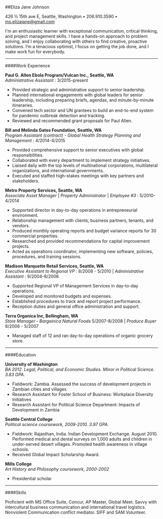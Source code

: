 ##Eliza Jane Johnson  

426 ½ 15th ave E, Seattle, Washington • 206.910.3590 • ms.elizajane@gmail.com  
  
I'm an enthusiastic learner with exceptional communication, critical thinking, and project management skills. I have a hands-on approach to problem solving, and I enjoy collaborating with others to find creative, proactive solutions. I’m a tenacious optimist, I focus on getting the job done, and I make work fun for everybody.  
* * *   
    
####Work Experience

**Paul G. Allen Ebola Program/Vulcan Inc., Seattle, WA**  
*Administrative Assistant* : 3/2015-present  
* Provided strategic and administrative support to senior leadership.  
* Planned international engagements with global leaders for senior leadership, including preparing briefs, agendas, and minute-by-minute itineraries.  
* Convened tech sector and UN grantees to build an end-to-end system for pandemic outbreak detection and tracking.  
* Reviewed and recommended grant proposals for Paul Allen.

**Bill and Melinda Gates Foundation, Seattle, WA**  
*Program Assistant (contract) - Global Health Strategy Planning and Management* : 4/2014-4/2015  
* Provided comprehensive support to senior executives with global responsibilities.  
* Collaborated with every department to implement strategy initiatives.   
* Liaised daily with the top levels of multinational corporations, multilateral organizations, and international governments.   
* Executed and staffed high-stakes meetings with key partners and stakeholders.  

**Metro Property Services, Seattle, WA**    
*Associate Asset Manager* | *Property Administrator* | *Employee #3* : 5/2010-4/2014   
* Supported director in day-to-day operations in entrepreneurial environment.    
* Relationship management with clients, business partners, tenants, and vendors.  
* Produced monthly operating reports and budget variance reports for 30 commercial properties.    
* Researched and provided recommendations for capital improvement projects.   
* Acted as operations coordinator, implementing new software, policies, procedures, and training sessions.

**Madison Marquette Retail Services, Seattle, WA**  
*Executive Assistant to Regional VP* : 8/2008 - 5/2010 | *Administrative Assistant* : 9/2004-8/2006  
* Supported Regional VP of Management Services in day-to-day operations.     
* Developed and monitored budgets and expenses.   
* Established procedures to track and report project performance.   
* Reception duties and general office administration and support.     

**Terra Organica Inc, Bellingham, WA**   
*Store Manager - Bargainica Natural Foods* 5/2007-8/2008 | *Produce Buyer* 8/2006 - 5/2007   
* Managed staff of 12 and ran day-to-day operations of organic grocery store.  

- - -   
    
####Education

**University of Washington**  
*BA 2012. Legal, Political, and Economic Studies. Minor in Political Science. 3.83 GPA.*     
* Fieldwork: Zambia. Assessed the success of development projects in Zambian cities and villages   
* Research Assistant for Foster School of Business: Workplace Diversity Initiatives  
* Research Assistant for Political Science Department: Impacts of Development in Zambia  

**Seattle Central College**  
*Political science coursework, 2009-2010. 3.97 GPA.*      
* Fieldwork: Rajasthan, India. Indian Development Exchange. August 2010. Performed medical and dental surveys on 1,000 adults and children in under-served desert villages. Promoted health awareness in village schools.   
* Received Global Impact Scholarship Award.   

**Mills College**     
*Art History and Philosophy coursework, 2000-2002*  
* Presidential scholar

- - -   
  
####Skills

Proficient with MS Office Suite, Concur, AP Master, Global Meet. Savvy with intercultural business communication and international travel logistics. Nonviolent Communication conflict mediator. SIFF and SAM Volunteer.

